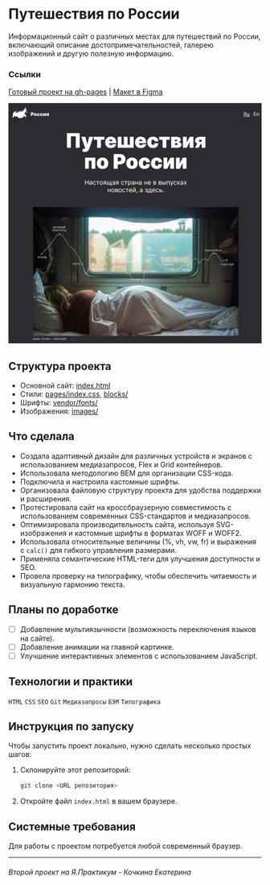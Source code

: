 # Путешествия по России

Информационный сайт о различных местах для путешествий по России, 
включающий описание достопримечательностей, галерею изображений и другую полезную информацию.
### Ссылки
[Готовый проект на gh-pages](https://gudrum1983.github.io/russian-travel/index.html) | [Макет в Figma](https://www.figma.com/file/5S2WSbEFL6awjVWJ0NWL8Q/Sprint-3_-Russia-_-desktop-mobile?node-id=28503%3A0)

![Скриншот сайта](images/screen.jpg)

## Структура проекта
- Основной сайт: [index.html](index.html)
- Стили: [pages/index.css](pages/index.css), [blocks/](blocks/)
- Шрифты: [vendor/fonts/](vendor/fonts/)
- Изображения: [images/](images/)

## Что сделала
- Создала адаптивный дизайн для различных устройств и экранов с использованием медиазапросов, Flex и Grid контейнеров.
- Использовала методологию BEM для организации CSS-кода.
- Подключила и настроила кастомные шрифты.
- Организовала файловую структуру проекта для удобства поддержки и расширения.
- Протестировала сайт на кроссбраузерную совместимость с использованием современных CSS-стандартов и медиазапросов.
- Оптимизировала производительность сайта, используя SVG-изображения и кастомные шрифты в форматах WOFF и WOFF2.
- Использовала относительные величины (%, vh, vw, fr) и выражения с `calc()` для гибкого управления размерами.
- Применяла семантические HTML-теги для улучшения доступности и SEO.
- Провела проверку на типографику, чтобы обеспечить читаемость и визуальную гармонию текста.

## Планы по доработке
- [ ]  Добавление мультиязычности (возможность переключения языков на сайте).
- [ ]  Добавление анимации на главной картинке.
- [ ]  Улучшение интерактивных элементов с использованием JavaScript.

## Технологии и практики
`HTML` `CSS` `SEO` `Git` `Медиазапросы` `БЭМ` `Типографика`

## Инструкция по запуску
Чтобы запустить проект локально, нужно сделать несколько простых шагов:
1. Склонируйте этот репозиторий:
    ```sh
    git clone <URL репозитория>
    ```
2. Откройте файл `index.html` в вашем браузере.

## Системные требования
Для работы с проектом потребуется любой современный браузер.

----------
###### Второй проект на Я.Практикум - Кочкина Екатерина
